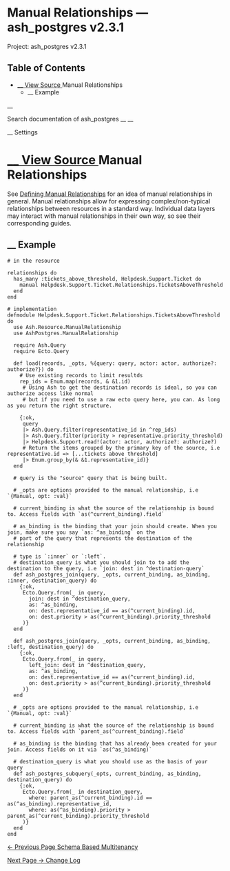 # Manual Relationships — ash_postgres v2.3.1

Project: ash_postgres v2.3.1

## Table of Contents

- [ __ View Source ](external_link) Manual Relationships
  - __ Example

__

Search documentation of ash_postgres __ __

__ Settings

#  [ __ View Source ](external_link) Manual Relationships

See [Defining Manual Relationships](defining-manual-relationships.html) for an idea of manual relationships in general. Manual relationships allow for expressing complex/non-typical relationships between resources in a standard way. Individual data layers may interact with manual relationships in their own way, so see their corresponding guides.

##  __ Example
    
    
    # in the resource
    
    relationships do
      has_many :tickets_above_threshold, Helpdesk.Support.Ticket do
        manual Helpdesk.Support.Ticket.Relationships.TicketsAboveThreshold
      end
    end
    
    # implementation
    defmodule Helpdesk.Support.Ticket.Relationships.TicketsAboveThreshold do
      use Ash.Resource.ManualRelationship
      use AshPostgres.ManualRelationship
    
      require Ash.Query
      require Ecto.Query
    
      def load(records, _opts, %{query: query, actor: actor, authorize?: authorize?}) do
        # Use existing records to limit resultds
        rep_ids = Enum.map(records, & &1.id)
         # Using Ash to get the destination records is ideal, so you can authorize access like normal
         # but if you need to use a raw ecto query here, you can. As long as you return the right structure.
    
        {:ok,
         query
         |> Ash.Query.filter(representative_id in ^rep_ids)
         |> Ash.Query.filter(priority > representative.priority_threshold)
         |> Helpdesk.Support.read!(actor: actor, authorize?: authorize?)
         # Return the items grouped by the primary key of the source, i.e representative.id => [...tickets above threshold]
         |> Enum.group_by(& &1.representative_id)}
      end
    
      # query is the "source" query that is being built.
    
      # _opts are options provided to the manual relationship, i.e `{Manual, opt: :val}`
    
      # current_binding is what the source of the relationship is bound to. Access fields with `as(^current_binding).field`
    
      # as_binding is the binding that your join should create. When you join, make sure you say `as: ^as_binding` on the
      # part of the query that represents the destination of the relationship
    
      # type is `:inner` or `:left`.
      # destination_query is what you should join to to add the destination to the query, i.e `join: dest in ^destination-query`
      def ash_postgres_join(query, _opts, current_binding, as_binding, :inner, destination_query) do
        {:ok,
         Ecto.Query.from(_ in query,
           join: dest in ^destination_query,
           as: ^as_binding,
           on: dest.representative_id == as(^current_binding).id,
           on: dest.priority > as(^current_binding).priority_threshold
         )}
      end
    
      def ash_postgres_join(query, _opts, current_binding, as_binding, :left, destination_query) do
        {:ok,
         Ecto.Query.from(_ in query,
           left_join: dest in ^destination_query,
           as: ^as_binding,
           on: dest.representative_id == as(^current_binding).id,
           on: dest.priority > as(^current_binding).priority_threshold
         )}
      end
    
      # _opts are options provided to the manual relationship, i.e `{Manual, opt: :val}`
    
      # current_binding is what the source of the relationship is bound to. Access fields with `parent_as(^current_binding).field`
    
      # as_binding is the binding that has already been created for your join. Access fields on it via `as(^as_binding)`
    
      # destination_query is what you should use as the basis of your query
      def ash_postgres_subquery(_opts, current_binding, as_binding, destination_query) do
        {:ok,
         Ecto.Query.from(_ in destination_query,
           where: parent_as(^current_binding).id == as(^as_binding).representative_id,
           where: as(^as_binding).priority > parent_as(^current_binding).priority_threshold
         )}
      end
    end

[ ← Previous Page  Schema Based Multitenancy  ](external_link)

[ Next Page →  Change Log  ](external_link)

